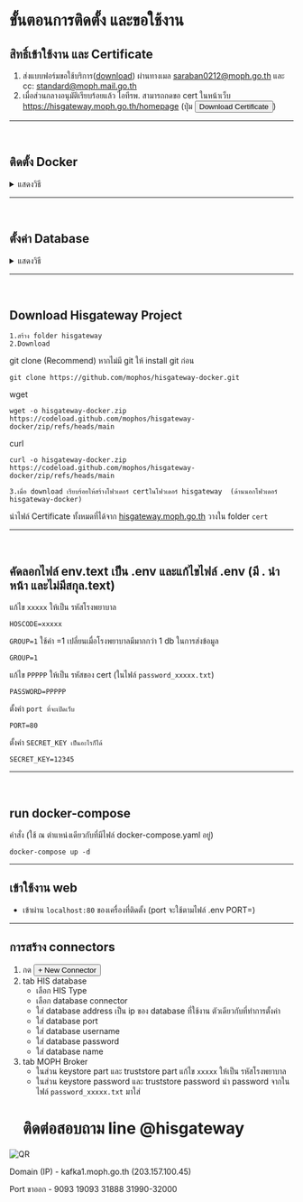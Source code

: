 # ขั้นตอนการติดตั้ง และขอใช้งาน
## สิทธิ์เข้าใช้งาน และ Certificate
1. ส่งแบบฟอร์มขอใช้บริการ([download](https://moph.cc/_aHErjLjJ)) ผ่านทางเมล saraban0212@moph.go.th และ cc: standard@moph.mail.go.th
2. เมื่อส่วนกลางอนุมัติเรียบร้อยแล้ว ไอทีรพ. สามารถกดขอ cert ในหน้าเว็บ https://hisgateway.moph.go.th/homepage (ปุ่ม <button>Download Certificate</button>)
---
<br>

## ติดตั้ง Docker
<details><summary>แสดงวิธี</summary>
<p>

1. ติดตั้ง Docker
    - centos: [https://docs.docker.com/engine/install/centos](https://docs.docker.com/engine/install/centos)
    - debian: [https://docs.docker.com/engine/install/debian](https://docs.docker.com/engine/install/debian)
    - fedora: [https://docs.docker.com/engine/install/fedora](https://docs.docker.com/engine/install/fedora)
    - ubuntu: [https://docs.docker.com/engine/install/ubuntu](https://docs.docker.com/engine/install/ubuntu)

2. ติดตั้ง Docker-compose
    - [https://docs.docker.com/compose/install/](https://docs.docker.com/compose/install/)
</p>
</details>

---
<br>

## ตั้งค่า Database
<details><summary>แสดงวิธี</summary>
<p>

### Postgres
<details>
  <summary>แสดงวิธี</summary>
  <p>

   1. Install plugin
   	- CentOS:
           ```
           sudo yum install wal2json<version>
           ```
   	- Ubuntu:
     	    ```
           sudo apt-get install postgresql-<version>-wal2json
           ```

       **example** Postgres V.13: `wal2json13` | `postgresql-13-wal2json`

       ***ref:*** [htps://github.com/eulerto/wal2json](htps://github.com/eulerto/wal2json)
   2. Configuration options in postgresql.conf:
       ```
       wal_level = logical;
       max_replication_slots = 10;
       shared_preload_libraries = 'wal2json'
       ```
   3. Restert service postgres
   - ***P.S.*** Show config path
       ```
       SHOW config_file
       ```
       Ubuntu: `/etc/postgresql/{{version}}/main/postgresql.conf`

       CentOS: `/var/lib/pgsql/{{version}}/data/postgresql.conf`

  </p>
</details>

---

### Mysql
      
<details><summary>แสดงวิธี</summary>
<p>

1. Configuration options in my.cnf/my.ini วางใต้ `[mysqld]`
    ```
    server_id=10001
    log_bin=gwhis
    binlog_format=row
    binlog_do_db=ชื่อฐานข้อมูล

    ;บางเวอร์ชั่นใช้ binlog_expire_logs_seconds=
    expire_logs_days=7

    ;กรณีตั้งค่าที่เครื่อง slave โดยใช้ของ mysql ถ้าเป็น slave โดยใช้ tools hosxp ไม่ต้องใส่
    log_slave_updates=on
    ```
2. restart service mysql
3. ทดสอบ Binlog โดยการเข้าไป Query ในฐานข้อมูลใช้คำสั่ง `SHOW BINARY LOGS;`
- ***P.S.*** `GRANT CREATE, SELECT, RELOAD, SHOW DATABASES, REPLICATION SLAVE, REPLICATION CLIENT`

</p>
</details>

---
### SQL Server
<details><summary>แสดงวิธี</summary>
<p>

> #### **IMPORTANT**
> **Change data capture (CDC) is only available in the Enterprise, Developer, and Enterprise Evaluation editions**

ถ้าหากใช้ Standard Edition จะรันคำสั่งนี้ไม่ได้ `EXEC sys.sp_cdc_enable_db` และจะติด Error ดังนี้

> Msg 22988, Level 16, State 1, Server NAME, Procedure sp_cdc_enable_db,
This instance of SQL Server is the Standard Edition (64-bit). Change data capture is only available in the Enterprise, Developer, and Enterprise Evaluation editions.
> [42000] [Microsoft][ODBC Driver 17 for SQL Server][SQL Server]This instance of SQL Server is the Standard Edition (64-bit). Change data capture is only available in the Enterprise, Developer, and Enterprise Evaluation editions. (22988)

1. ใช้คำสั่ง Query เพื่อเปิด CDC สำหรับฐานข้อมูล
    ```
    EXEC sys.sp_cdc_enable_db
    ```

2. ใช้คำสั่ง Query เพื่อเปิด CDC ให้กับตาราง

    - ทีละตาราง
        ```
        EXEC sys.sp_cdc_enable_table
            @source_schema = 'dbo',
            @source_name = 'tableName',
            @role_name = NULL,
            @filegroup_name = NULL,
            @supports_net_changes = 1;
        ```
    ---
    - สร้าง function เพื่อเปิด cdc ทีเดียว
        ```
        create procedure sp_enable_disable_cdc_all_tables(@dbname varchar(100), @enable bit)
        as
        BEGIN TRY
        DECLARE @source_name varchar(400);
        declare @sql varchar(1000)
        DECLARE the_cursor CURSOR FAST_FORWARD FOR
        SELECT table_name
        FROM INFORMATION_SCHEMA.TABLES where TABLE_CATALOG=@dbname and table_schema='dbo' and table_name != 'systranschemas'
        OPEN the_cursor
        FETCH NEXT FROM the_cursor INTO @source_name
        WHILE @@FETCH_STATUS = 0
        BEGIN
        if @enable = 1
        set @sql =' Use '+ @dbname+ ';EXEC sys.sp_cdc_enable_table
                    @source_schema = N''dbo'',@source_name = '+@source_name+'
                , @role_name = N'''+'dbo'+''''
        else
        set @sql =' Use '+ @dbname+ ';EXEC sys.sp_cdc_disable_table
                    @source_schema = N''dbo'',@source_name = '+@source_name+',  @capture_instance =''all'''
        exec(@sql)
        FETCH NEXT FROM the_cursor INTO @source_name
        END
        CLOSE the_cursor
        DEALLOCATE the_cursor
        SELECT 'Successful'
        END TRY
        BEGIN CATCH
        CLOSE the_cursor
        DEALLOCATE the_cursor
            SELECT
                ERROR_NUMBER() AS ErrorNumber
                ,ERROR_MESSAGE() AS ErrorMessage;
        END CATCH
        ```
      ```
      EXEC sp_enable_disable_cdc_all_tables "database",1
      ```
3. ใช้คำสั่ง Query เพื่อดูตารางที่เปิด CDC
    ```
    SELECT t.name, t.is_tracked_by_cdc FROM sys.tables t WHERE t.is_tracked_by_cdc = 1;
    ```

</p>
</details>

---
### Oracle
<details><summary>แสดงวิธี</summary>
<p>

  ```shell
  ORACLE_SID=ORACLCDB dbz_oracle sqlplus /nolog
  ```
  ```
  CONNECT sys/top_secret AS SYSDBA
  alter system set db_recovery_file_dest_size = 10G;
  alter system set db_recovery_file_dest = '/opt/oracle/oradta/recovery_area' scope=spfile;
  shutdown immediate
  startup mount
  alter database archivelog;
  alter database open;
  ```
  Should now "Database log mode: Archive Mode"
  ```
  archive log list

  exit;
  ```
  ***ref:*** https://debezium.io/documentation/reference/connectors/oracle.html#_preparing_the_database

</p>
</details>

</p>
</details>

---
<br>

## Download Hisgateway Project
    1.สร้าง folder hisgateway 
    2.Download 
  git clone (Recommend)  หากไม่มี git ให้ install git ก่อน
  ```
  git clone https://github.com/mophos/hisgateway-docker.git
  ```
  wget
  ```
  wget -o hisgateway-docker.zip https://codeload.github.com/mophos/hisgateway-docker/zip/refs/heads/main
  ```
  curl
  ```
  curl -o hisgateway-docker.zip https://codeload.github.com/mophos/hisgateway-docker/zip/refs/heads/main
  ```
    3.เมื่อ download เรียบร้อยให้สร้างโฟวเดอร์ certในโฟวเดอร์ hisgateway  (ด้านนอกโฟวเดอร์ hisgateway-docker)

  นำไฟล์ Certificate ทั้งหมดที่ได้จาก [hisgateway.moph.go.th](https://hisgateway.moph.go.th/tutorial/homepage) วางใน folder `cert`

---
<br>

## คัดลอกไฟล์ env.text เป็น .env  และแก้ไขไฟล์ .env  (มี . นำหน้า และไม่มีสกุล.text)

แก้ไข `xxxxx` ให้เป็น รหัสโรงพยาบาล
```
HOSCODE=xxxxx
```
    
`GROUP=1` ใช้ค่า =1 เปลี่ยนเมื่อโรงพยาบาลมีมากกว่า 1 db ในการส่งข้อมูล
```
GROUP=1
```
    
แก้ไข `PPPPP` ให้เป็น รหัสของ cert (ในไฟล์ `password_xxxxx.txt`)
```
PASSWORD=PPPPP
```
    
ตั้งค่า `port ที่จะเปิดเว็บ` 
```
PORT=80
```
    
ตั้งค่า `SECRET_KEY เป็นอะไรก็ได้` 
```
SECRET_KEY=12345
```
---
<br>

 ## run docker-compose
คำสั่ง (ใช้ ณ ตำแหน่งเดียวกับที่มีไฟล์ docker-compose.yaml อยู่)
  ```
  docker-compose up -d
  ```
---
## เข้าใช้งาน web
- เข้าผ่าน `localhost:80` ของเครื่องที่ติดตั้ง (port จะใช้ตามไฟล์ .env PORT=)
---
## การสร้าง connectors
1. กด <button>+ New Connector</button>
2. tab HIS database
     - เลือก HIS Type
     - เลือก database connector
     - ใส่ database address เป็น ip ของ database ที่ใช้งาน ตัวเดียวกับที่ทำการตั้งค่า
     - ใส่ database port
     - ใส่ database username
     - ใส่ database password
     - ใส่ database name
3. tab MOPH Broker
   - ในส่วน keystore part และ truststore part
       แก้ไข `xxxxx` ให้เป็น รหัสโรงพยาบาล
   - ในส่วน keystore password และ truststore password
       นำ password จากในไฟล์ `password_xxxxx.txt` มาใส่
    # ติดต่อสอบถาม line @hisgateway
![QR](https://qr-official.line.me/sid/M/992qwkma.png)

Domain (IP) -
kafka1.moph.go.th (203.157.100.45)
    
Port ขาออก -
9093
19093
31888
31990-32000
